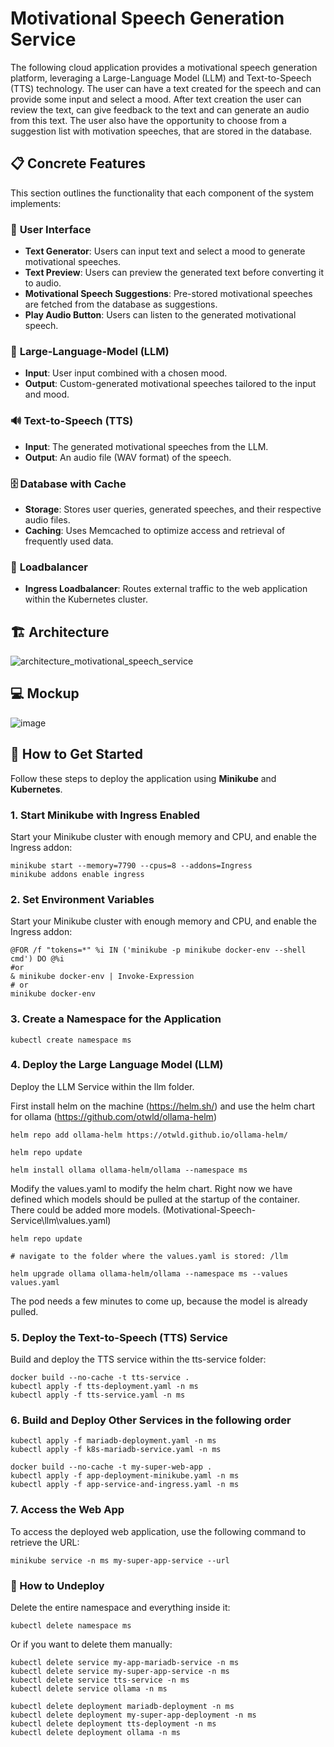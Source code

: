 # Motivational Speech Generation Service

The following cloud application provides a motivational speech generation platform, leveraging a Large-Language Model (LLM) and Text-to-Speech (TTS) technology. The user can have a text created for the speech and can provide some input and select a mood. After text creation the user can review the text, can give feedback to the text and can generate an audio from this text. The user also have the opportunity to choose from a suggestion list with motivation speeches, that are stored in the database.

## 📋 Concrete Features

This section outlines the functionality that each component of the system implements:

### 🎨 **User Interface**
- **Text Generator**: Users can input text and select a mood to generate motivational speeches.
- **Text Preview**: Users can preview the generated text before converting it to audio.
- **Motivational Speech Suggestions**: Pre-stored motivational speeches are fetched from the database as suggestions.
- **Play Audio Button**: Users can listen to the generated motivational speech.

### 🧠 **Large-Language-Model (LLM)**
- **Input**: User input combined with a chosen mood.
- **Output**: Custom-generated motivational speeches tailored to the input and mood.

### 🔊 **Text-to-Speech (TTS)**
- **Input**: The generated motivational speeches from the LLM.
- **Output**: An audio file (WAV format) of the speech.

### 🗄️ **Database with Cache**
- **Storage**: Stores user queries, generated speeches, and their respective audio files.
- **Caching**: Uses Memcached to optimize access and retrieval of frequently used data.

### 🔀 **Loadbalancer**
- **Ingress Loadbalancer**: Routes external traffic to the web application within the Kubernetes cluster.


## 🏗️ Architecture

![architecture_motivational_speech_service](https://github.com/user-attachments/assets/6dd2ddd6-db22-4c8f-bf07-d957e3009a97)



## 💻 Mockup


![image](https://github.com/user-attachments/assets/68b8af22-963e-478f-ada5-5be8d000142a)




## 🚀 How to Get Started

Follow these steps to deploy the application using **Minikube** and **Kubernetes**.

### 1. Start Minikube with Ingress Enabled
Start your Minikube cluster with enough memory and CPU, and enable the Ingress addon:

```
minikube start --memory=7790 --cpus=8 --addons=Ingress 
minikube addons enable ingress
```

### 2. Set Environment Variables
Start your Minikube cluster with enough memory and CPU, and enable the Ingress addon:

```
@FOR /f "tokens=*" %i IN ('minikube -p minikube docker-env --shell cmd') DO @%i
#or 
& minikube docker-env | Invoke-Expression
# or
minikube docker-env
```
### 3. Create a Namespace for the Application
```
kubectl create namespace ms
```

### 4. Deploy the Large Language Model (LLM)
Deploy the LLM Service within the llm folder.

First install helm on the machine (https://helm.sh/) and use the helm chart for ollama (https://github.com/otwld/ollama-helm)
```
helm repo add ollama-helm https://otwld.github.io/ollama-helm/  

helm repo update  

helm install ollama ollama-helm/ollama --namespace ms
```

Modify the values.yaml to modify the helm chart. Right now we have defined which models should be pulled at the startup of the container. There could be added more models. (Motivational-Speech-Service\llm\values.yaml)
```
helm repo update 

# navigate to the folder where the values.yaml is stored: /llm  

helm upgrade ollama ollama-helm/ollama --namespace ms --values values.yaml
```
The pod needs a few minutes to come up, because the model is already pulled.


### 5. Deploy the Text-to-Speech (TTS) Service
Build and deploy the TTS service within the tts-service folder:
```
docker build --no-cache -t tts-service .
kubectl apply -f tts-deployment.yaml -n ms
kubectl apply -f tts-service.yaml -n ms
```

### 6. Build and Deploy Other Services in the following order
```
kubectl apply -f mariadb-deployment.yaml -n ms
kubectl apply -f k8s-mariadb-service.yaml -n ms

docker build --no-cache -t my-super-web-app .
kubectl apply -f app-deployment-minikube.yaml -n ms
kubectl apply -f app-service-and-ingress.yaml -n ms
```

### 7. Access the Web App
To access the deployed web application, use the following command to retrieve the URL:
```
minikube service -n ms my-super-app-service --url
```


### 🧹 How to Undeploy
Delete the entire namespace and everything inside it:
```
kubectl delete namespace ms
```
Or if you want to delete them manually:
```
kubectl delete service my-app-mariadb-service -n ms
kubectl delete service my-super-app-service -n ms
kubectl delete service tts-service -n ms
kubectl delete service ollama -n ms

kubectl delete deployment mariadb-deployment -n ms
kubectl delete deployment my-super-app-deployment -n ms
kubectl delete deployment tts-deployment -n ms
kubectl delete deployment ollama -n ms
```
